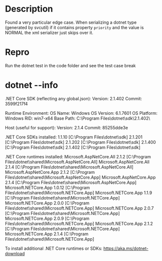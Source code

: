 # Description
Found a very particular edge case.
When serializing a dotnet type (generated by svcutil) if it contains property `priority` and the value is NORMAL the xml serializer just skips over it.

# Repro
Run the dotnet test in the code folder and see the test case break 

# dotnet --info
.NET Core SDK (reflecting any global.json):
 Version:   2.1.402
 Commit:    3599f217f4

Runtime Environment:
 OS Name:     Windows
 OS Version:  6.1.7601
 OS Platform: Windows
 RID:         win7-x64
 Base Path:   C:\Program Files\dotnet\sdk\2.1.402\

Host (useful for support):
  Version: 2.1.4
  Commit:  85255dde3e

.NET Core SDKs installed:
  1.1.10 [C:\Program Files\dotnet\sdk]
  2.1.201 [C:\Program Files\dotnet\sdk]
  2.1.202 [C:\Program Files\dotnet\sdk]
  2.1.400 [C:\Program Files\dotnet\sdk]
  2.1.402 [C:\Program Files\dotnet\sdk]

.NET Core runtimes installed:
  Microsoft.AspNetCore.All 2.1.2 [C:\Program Files\dotnet\shared\Microsoft.AspNetCore.All]
  Microsoft.AspNetCore.All 2.1.4 [C:\Program Files\dotnet\shared\Microsoft.AspNetCore.All]
  Microsoft.AspNetCore.App 2.1.2 [C:\Program Files\dotnet\shared\Microsoft.AspNetCore.App]
  Microsoft.AspNetCore.App 2.1.4 [C:\Program Files\dotnet\shared\Microsoft.AspNetCore.App]
  Microsoft.NETCore.App 1.0.12 [C:\Program Files\dotnet\shared\Microsoft.NETCore.App]
  Microsoft.NETCore.App 1.1.9 [C:\Program Files\dotnet\shared\Microsoft.NETCore.App]
  Microsoft.NETCore.App 2.0.0 [C:\Program Files\dotnet\shared\Microsoft.NETCore.App]
  Microsoft.NETCore.App 2.0.7 [C:\Program Files\dotnet\shared\Microsoft.NETCore.App]
  Microsoft.NETCore.App 2.0.9 [C:\Program Files\dotnet\shared\Microsoft.NETCore.App]
  Microsoft.NETCore.App 2.1.2 [C:\Program Files\dotnet\shared\Microsoft.NETCore.App]
  Microsoft.NETCore.App 2.1.4 [C:\Program Files\dotnet\shared\Microsoft.NETCore.App]

To install additional .NET Core runtimes or SDKs:
  https://aka.ms/dotnet-download
